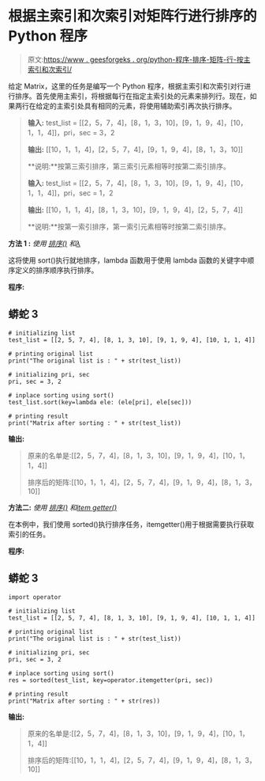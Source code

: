 # 根据主索引和次索引对矩阵行进行排序的 Python 程序

> 原文:[https://www . geesforgeks . org/python-程序-排序-矩阵-行-按主索引和次索引/](https://www.geeksforgeeks.org/python-program-to-sort-matrix-rows-according-to-primary-and-secondary-indices/)

给定 Matrix，这里的任务是编写一个 Python 程序，根据主索引和次索引对行进行排序。首先使用主索引，将根据每行在指定主索引处的元素来排列行。现在，如果两行在给定的主索引处具有相同的元素，将使用辅助索引再次执行排序。

> **输入:** test_list = [[2，5，7，4]，[8，1，3，10]，[9，1，9，4]，[10，1，1，4]]，pri，sec = 3，2
> 
> **输出:** [[10，1，1，4]，[2，5，7，4]，[9，1，9，4]，[8，1，3，10]]
> 
> **说明:**按第三索引排序，第三索引元素相等时按第二索引排序。
> 
> **输入:** test_list = [[2，5，7，4]，[8，1，3，10]，[9，1，9，4]，[10，1，1，4]]，pri，sec = 1，2
> 
> **输出:** [[10，1，1，4]，[8，1，3，10]，[9，1，9，4]，[2，5，7，4]]
> 
> **说明:**按第一索引排序，第一索引元素相等时按第二索引排序。

**方法 1 :** *使用* [*排序()*](https://www.geeksforgeeks.org/sort-in-python/) *和*[*λ*](https://www.geeksforgeeks.org/python-lambda/)

这将使用 sort()执行就地排序，lambda 函数用于使用 lambda 函数的关键字中顺序定义的排序顺序执行排序。

**程序:**

## 蟒蛇 3

```
# initializing list
test_list = [[2, 5, 7, 4], [8, 1, 3, 10], [9, 1, 9, 4], [10, 1, 1, 4]]

# printing original list
print("The original list is : " + str(test_list))

# initializing pri, sec
pri, sec = 3, 2

# inplace sorting using sort()
test_list.sort(key=lambda ele: (ele[pri], ele[sec]))

# printing result
print("Matrix after sorting : " + str(test_list))
```

**输出:**

> 原来的名单是:[[2，5，7，4]，[8，1，3，10]，[9，1，9，4]，[10，1，1，4]]
> 
> 排序后的矩阵:[[10，1，1，4]，[2，5，7，4]，[9，1，9，4]，[8，1，3，10]]

**方法二:** *使用* [*排序()*](https://www.geeksforgeeks.org/sorted-function-python/) *和*[*item getter()*](https://www.geeksforgeeks.org/ways-sort-list-dictionaries-values-python-using-itemgetter/)

在本例中，我们使用 sorted()执行排序任务，itemgetter()用于根据需要执行获取索引的任务。

**程序:**

## 蟒蛇 3

```
import operator

# initializing list
test_list = [[2, 5, 7, 4], [8, 1, 3, 10], [9, 1, 9, 4], [10, 1, 1, 4]]

# printing original list
print("The original list is : " + str(test_list))

# initializing pri, sec
pri, sec = 3, 2

# inplace sorting using sort()
res = sorted(test_list, key=operator.itemgetter(pri, sec))

# printing result
print("Matrix after sorting : " + str(res))
```

**输出:**

> 原来的名单是:[[2，5，7，4]，[8，1，3，10]，[9，1，9，4]，[10，1，1，4]]
> 
> 排序后的矩阵:[[10，1，1，4]，[2，5，7，4]，[9，1，9，4]，[8，1，3，10]]